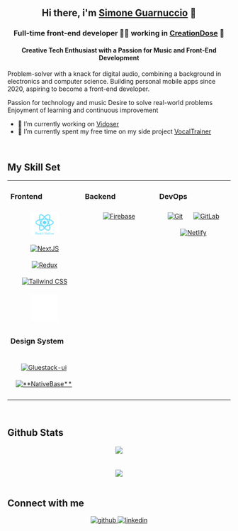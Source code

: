 ## <div align="center"> Hi there, i'm [Simone Guarnuccio](https://simoneguarnuccio.vercel.app/) 👋 </div>

### <div align="center"> Full-time front-end developer 👨‍💻 working in [CreationDose](https://github.com/CreationDose) 🚀</div>  
#### <div align="center"> Creative Tech **Enthusiast** with a Passion for Music and Front-End Development

Problem-solver with a knack for digital audio, combining a background in electronics and computer science.
Building personal mobile apps since 2020, aspiring to become a front-end developer.

Passion for technology and music
Desire to solve real-world problems
Enjoyment of learning and continuous improvement
</div>

- 🔭 I’m currently working on [Vidoser](https://vidoser.com/it/)  
- 🌱 I’m currently spent my free time on my side project [VocalTrainer](https://github.com/grnsmn/VocalTrainer)


<br/>  


## My Skill Set  
<table><tr><td valign="top" width="33%">


### Frontend  
<div align="center">  
<a href="https://www.reactnative.com/" target="_blank">
    <img style="margin: 10px" src="./react-native-1.svg" alt="ReactNative" height="50" />
</a>  
<a href="https://nextjs.org/" target="_blank"><img style="margin: 10px" src="https://profilinator.rishav.dev/skills-assets/nextjs.png" alt="NextJS" height="50" /></a>  
<a href="https://redux.js.org/" target="_blank"><img style="margin: 10px" src="https://profilinator.rishav.dev/skills-assets/redux-original.svg" alt="Redux" height="50" /></a>  
<a href="https://www.tailwindcss.com/" target="_blank"><img style="margin: 10px" src="https://profilinator.rishav.dev/skills-assets/tailwindcss.svg" alt="Tailwind CSS" height="50" /></a>  
<a href="https://www.expo.dev" target="_blank">
    <img style="margin: 10px" src="./expo.svg" alt="ReactNative" height="60" />
</a>  
</div>


### Design System
<div align="center" style="display: flex; justify-content: space-around;">

<a href="https://gluestack.io/" target="_blank"><img style="margin: 10px" src="https://avatars.githubusercontent.com/u/120183344?s=48&v=4" alt="Gluestack-ui" height="30" />  
<a href="https://nativebase.com/" target="_blank"><img style="margin: 10px" src="https://nativebase.io/img/nativebase-logo-dark.svg" alt="**NativeBase**" height="40" />  
</div>

</td><td valign="top" width="33%">



### Backend  
<div align="center">  
<a href="https://firebase.google.com/" target="_blank"><img style="margin: 10px" src="https://www.gstatic.com/devrel-devsite/prod/v158caafe57d4670a8abac19430cb93c14f6b6846e8f3012a57383593e392bfd9/firebase/images/lockup.svg" alt="Firebase" height="50" /></a>  
</div>

</td><td valign="top" width="33%">



### DevOps  
<div align="center">  
<a href="https://github.com/" target="_blank"><img style="margin: 10px" src="https://cdn4.iconfinder.com/data/icons/socialcones/508/Github-128.png" alt="Git" height="50" /></a>  
<a href="https://about.gitlab.com/" target="_blank"><img style="margin: 10px" src="https://profilinator.rishav.dev/skills-assets/gitlab.svg" alt="GitLab" height="50" /></a>  
<a href="https://about.gitlab.com/" target="_blank"><img style="margin: 10px" src="https://cdn.jsdelivr.net/gh/devicons/devicon@latest/icons/netlify/netlify-original.svg" alt="Netlify" height="50" /></a>
</div>

</td></tr></table>  

<br/> 

## Github Stats  
<div align="center"><img src="https://github-readme-stats.vercel.app/api/top-langs/?username=grnsmn&hide_border=true&layout=compact" align="center" /></div>  

<br/>  

  

<br/>  

<div align="center">
            <a href="https://paypal.me/simoneguarnuccio@gmail.com" target="_blank" style="display: inline-block;">
                <img
                    src="https://img.shields.io/badge/Donate-PayPal-blue.svg?style=flat-square&logo=paypal" 
                    align="center"
                />
            </a></div>
<br />




## Connect with me  
<div align="center">
<a href="https://github.com/https://github.com/grnsmn" target="_blank">
<img src=https://img.shields.io/badge/github-%2324292e.svg?&style=for-the-badge&logo=github&logoColor=white alt=github style="margin-bottom: 5px;" />
</a>
<a href="https://linkedin.com/in/https://www.linkedin.com/in/simone-guarnuccio-7779a4166/" target="_blank">
<img src=https://img.shields.io/badge/linkedin-%231E77B5.svg?&style=for-the-badge&logo=linkedin&logoColor=white alt=linkedin style="margin-bottom: 5px;" />
</a>  
</div>  
  

<br/>  
